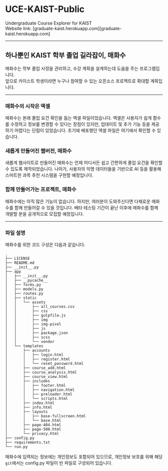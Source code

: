 # UCE-KAIST-Public
Undergraduate Course Explorer for KAIST   
Website link: [graduate-kaist.herokuapp.com][graduate-kaist.herokuapp.com]

______________________  

## 하나뿐인 KAIST 학부 졸업 길라잡이, 매화수
매화수는 학부 졸업 사정을 관리하고, 수강 계획을 설계하는데 도움을 주는 프로그램입니다.   
앞으로 카이스트 학생이라면 누구나 참여할 수 있는 오픈소스 프로젝트로 확대할 계획입니다.

______________________   

### 매화수의 시작은 엑셀
매화수는 본래 졸업 요건 확인을 돕는 엑셀 파일이었습니다. 엑셀은 사용자가 쉽게 함수를 수정하고 정보를 변경할 수 있다는 장점이 있지만, 업데이트 및 추가 기능 등을 제공하기 어렵다는 단점이 있었습니다. 초기에 배포했던 엑셀 파일은 여기에서 확인할 수 있습니다.

### 새롭게 만들어진 웹버전, 매화수
새롭게 웹사이트로 만들어진 매화수는 언제 어디서든 쉽고 간편하게 졸업 요건을 확인할 수 있도록 제작되었습니다. 나아가, 사용자의 익명 데이터들을 기반으로 AI 등을 활용해 스마트한 과목 추천 시스템을 구현할 예정입니다.

### 함께 만들어가는 프로젝트, 매화수
매화수에는 아직 많은 기능이 없습니다. 하지만, 여러분이 도와주신다면 다채로운 매화수를 함께 만들어갈 수 있을 것입니다. 베타 테스팅 기간이 끝난 이후에 매화수를 함께 개발할 분을 공개적으로 모집할 예정입니다.

______________________  
    
### 파일 설명
매화수를 위한 코드 구성은 다음과 같습니다.
```
.
├── LICENSE
├── README.md
├── __init__.py
├── app
│   ├── __init__.py
│   ├── __pycache__
│   ├── forms.py
│   ├── models.py
│   ├── routes.py
│   ├── static
│   │   └── assets
│   │       ├── all_courses.csv
│   │       ├── css
│   │       ├── gulpfile.js
│   │       ├── img
│   │       ├── img-pixel
│   │       ├── js
│   │       ├── package.json
│   │       ├── scss
│   │       └── vendor
│   └── templates
│       ├── accounts
│       │   ├── login.html
│       │   ├── register.html
│       │   └── reset_password.html
│       ├── course_add.html
│       ├── course_analysis.html
│       ├── course_view.html
│       ├── includes
│       │   ├── footer.html
│       │   ├── navigation.html
│       │   ├── preloader.html
│       │   └── scripts.html
│       ├── index.html
│       ├── info.html
│       ├── layouts
│       │   ├── base-fullscreen.html
│       │   └── base.html
│       ├── page-404.html
│       ├── page-500.html
│       └── privacy.html
├── config.py
├── requirements.txt
└── run.py

```
매화수에 입력되는 정보에는 개인정보도 포함되어 있으므로, 개인정보 보호를 위해 해당 `git`에서는 config.py 파일이 빈 파일로 구성되어 있습니다.
